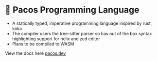 # 👾 Pacos Programming Language

- A statically typed, imperative programming language inspired by rust, koka
- The compiler users the tree-sitter parser so has out of the box syntax highlighting support for helix and zed editor
- Plans to be compiled to WASM

View the docs here [pacos.dev](https://pacos.dev)

